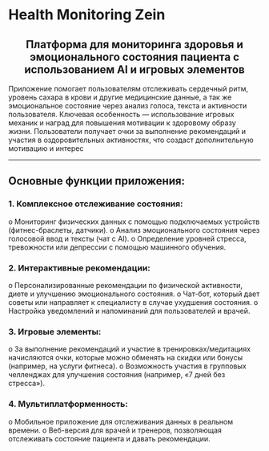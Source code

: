 <h1>Health Monitoring Zein</h1><h2 align="center"> Платформа для мониторинга здоровья и эмоционального состояния пациента с использованием AI и игровых элементов</h2>
Приложение помогает пользователям отслеживать сердечный ритм, уровень сахара в крови и другие медицинские данные, а так же эмоциональное состояние через анализ голоса, текста и активности пользователя. Ключевая особенность — использование игровых механик и наград для повышения мотивации к здоровому образу жизни. Пользователи получает очки за выполнение рекомендаций и участия в оздоровительных активностях, что создаст дополнительную мотивацию и интерес
<br><hr>
<h2>Основные функции приложения:</h2>
<h3>1.	Комплексное отслеживание состояния:</h3>
o	Мониторинг физических данных с помощью подключаемых устройств (фитнес-браслеты, датчики).
o	Анализ эмоционального состояния через голосовой ввод и тексты (чат с AI).
o	Определение уровней стресса, тревожности или депрессии с помощью машинного обучения.
<h3>2.	Интерактивные рекомендации:</h3>
o	Персонализированные рекомендации по физической активности, диете и улучшению эмоционального состояния.
o	Чат-бот, который дает советы или направляет к специалисту в случае ухудшения состояния.
o	Настройка уведомлений и напоминаний для пользователей и врачей.
<h3>3.	Игровые элементы:</h3>
o	За выполнение рекомендаций и участие в тренировках/медитациях начисляются очки, которые можно обменять на скидки или бонусы (например, на услуги фитнеса).
o	Возможность участия в групповых челленджах для улучшения состояния (например, «7 дней без стресса»).
<h3>4.	Мультиплатформенность:</h3>
o	Мобильное приложение для отслеживания данных в реальном времени.
o	Веб-версия для врачей и тренеров, позволяющая отслеживать состояние пациента и давать рекомендации.
